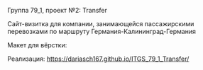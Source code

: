 Группа 79_1, проект №2: Transfer

Сайт-визитка для компании, занимающейся пассажирскими перевозками 
по маршруту Германия-Калининград-Германия

Макет для вёрстки:

Реализация:
https://dariasch167.github.io/ITGS_79_1_Transfer/
